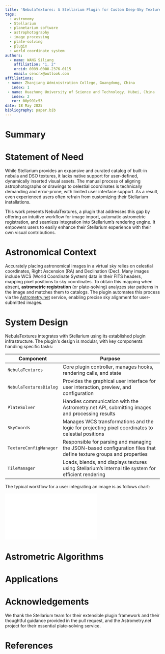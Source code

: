 ```yaml
---
title: 'NebulaTextures: A Stellarium Plugin for Custom Deep-Sky Textures and Online Astrometric Registration'
tags:
  - astronomy
  - Stellarium
  - planetarium software
  - astrophotography
  - image processing
  - plate-solving
  - plugin
  - world coordinate system
authors:
  - name: WANG Siliang
    affiliation: "1, 2"
    orcid: 0009-0000-2376-0115
    email: cencrx@outlook.com
affiliations:
 - name: Zhanjiang Administration College, Guangdong, China
   index: 1
 - name: Huazhong University of Science and Technology, Hubei, China
   index: 2
   ror: 00p991c53
date: 18 May 2025
bibliography: paper.bib
---
```


# Summary

# Statement of Need

While Stellarium provides an expansive and curated catalog of built-in nebula and DSO textures, it lacks native support for user-defined, dynamically inserted visual assets. The manual process of aligning astrophotographs or drawings to celestial coordinates is technically demanding and error-prone, with limited user interface support. As a result, even experienced users often refrain from customizing their Stellarium installations.

This work presents NebulaTextures, a plugin that addresses this gap by offering an intuitive workflow for image import, automatic astrometric registration, and seamless integration into Stellarium’s rendering engine. It empowers users to easily enhance their Stellarium experience with their own visual contributions.

# Astronomical Context

Accurately placing astronomical images in a virtual sky relies on celestial coordinates, Right Ascension (RA) and Declination (Dec). Many images include WCS (World Coordinate System) data in their FITS headers, mapping pixel positions to sky coordinates. To obtain this mapping when absent, **astrometric registration** (or plate-solving) analyzes star patterns in the image and matches them to catalogs. The plugin automates this process via the [Astrometry.net](https://astrometry.net/) service, enabling precise sky alignment for user-submitted images.

# System Design

NebulaTextures integrates with Stellarium using its established plugin infrastructure. The plugin's design is modular, with key components handling specific tasks:

| **Component**          | **Purpose**                                                  |
| ---------------------- | ------------------------------------------------------------ |
| `NebulaTextures`       | Core plugin controller, manages hooks, rendering calls, and state |
| `NebulaTexturesDialog` | Provides the graphical user interface for user interaction, preview, and configuration |
| `PlateSolver`          | Handles communication with the Astrometry.net API, submitting images and processing results |
| `SkyCoords`            | Manages WCS transformations and the logic for projecting pixel coordinates to celestial positions |
| `TextureConfigManager` | Responsible for parsing and managing the JSON-based configuration files that define texture groups and properties |
| `TileManager`          | Loads, blends, and displays textures using Stellarium’s internal tile system for efficient rendering |



The typical workflow for a user integrating an image is as follows chart:

![Figure 1: User image integration workflow of NebulaTextures Plugin](flowchart.pdf)

# Astrometric Algorithms


# Applications


# Acknowledgements

We thank the Stellarium team for their extensible plugin framework and their thoughtful guidance provided in the pull request, and the Astrometry.net project for their essential plate-solving service.

# References

